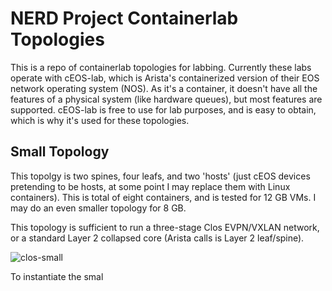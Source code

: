 # NERD Project Containerlab Topologies

This is a repo of containerlab topologies for labbing. Currently these labs operate with cEOS-lab, which is Arista's containerized version of their EOS network operating system (NOS). As it's a container, it doesn't have all the features of a physical system (like hardware queues), but most features are supported. cEOS-lab is free to use for lab purposes, and is easy to obtain, which is why it's used for these topologies. 

## Small Topology

This topolgy is two spines, four leafs, and two 'hosts' (just cEOS devices pretending to be hosts, at some point I may replace them with Linux containers). This is total of eight containers, and is tested for 12 GB VMs. I may do an even smaller topology for 8 GB. 

This topology is sufficient to run a three-stage Clos EVPN/VXLAN network, or a standard Layer 2 collapsed core (Arista calls is Layer 2 leaf/spine).

![clos-small](clos-medium-diagram.png)

To instantiate the smal 